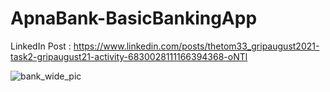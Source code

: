 # ApnaBank-BasicBankingApp

LinkedIn Post : https://www.linkedin.com/posts/thetom33_gripaugust2021-task2-gripaugust21-activity-6830028111166394368-oNTl

![bank_wide_pic](https://user-images.githubusercontent.com/50069977/128624332-b8078d0c-fa9b-4f26-9909-d09b1717d258.png)

